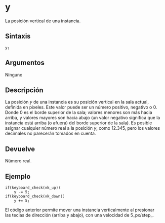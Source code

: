 # y

La posición vertical de una instancia.

## Sintaxis

  
```gml  
y;  
```  

## Argumentos

Ninguno

## Descripción

La posición _y_ de una instancia es su posición vertical en la sala actual, definida en pixeles. Este valor puede ser un número positivo, negativo o 0. Donde 0 es el borde superior de la sala; valores menores son más hacia arriba, y valores mayores son hacia abajo (un valor negativo significa que la instancia está arriba (o afuera) del borde superior de la sala). Es posible asignar cualquier número real a la posición _y_, como 12.345, pero los valores decimales no parecerán tomados en cuenta.

## Devuelve

Número real.

## Ejemplo

  
```gml  
if(keyboard_check(vk_up))  
    y -= 5;  
if(keyboard_check(vk_down))  
    y += 5;  
```  
El código anterior permite mover una instancia verticalmente al presionar las teclas de dirección (arriba y abajo), con una velocidad de 5_px/step_.